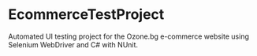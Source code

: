 # EcommerceTestProject
Automated UI testing project for the Ozone.bg e-commerce website using Selenium WebDriver and C# with NUnit.
